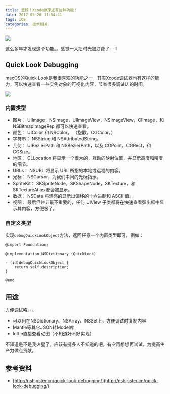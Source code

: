 ```yaml
---
title: 震惊！Xcode原来还有这种功能！
date: 2017-03-26 11:54:41
tags: iOS
categories: 技术相关
---
```


![](imgs/zhenjing.jpg)

这么多年才发现这个功能。。感觉一大把时光被浪费了- -ll

## Quick Look Debugging

macOS的Quick Look是我很喜欢的功能之一，其实Xcode调试器也有这样的能力，可以快速查看一些实例对象的可视化内容，节省很多调试UI的时间。

![](http://nshipster.s3.amazonaws.com/quicklook-color.gif)

<!-- more -->

### 内置类型

>
- 图片： UIImage，NSImage，UIImageView，NSImageView，CIImage，和 NSBitmapImageRep 都可以快速查看。
- 颜色： UIColor 和 NSColor。 （抱歉，CGColor。）
- 字符串： NSString 和 NSAttributedString。
- 几何： UIBezierPath 和 NSBezierPath，以及 CGPoint，CGRect，和 CGSize。
- 地区： CLLocation 将显示一个很大的，互动的映射位置，并显示高度和精度的细节。
- URLs： NSURL 将显示 URL 所指的本地或远程的内容。
- 光标： NSCursor，为我们中间的光标指示。
- SpriteKit： SKSpriteNode，SKShapeNode，SKTexture，和 SKTextureAtlas 都会被显示。
- 数据： NSData 将漂亮的显示出偏移的十六进制和 ASCII 值。
- 视图： 最后但并非最不重要的，任何 UIView 子类都将在快速查看弹出框中显示其内容，方便极了。

### 自定义类型

实现`debugQuickLookObject`方法，返回任意一个内置类型即可，例如：

```objc
@import Foundation;

@implementation NSDictionary (QuickLook)

- (id)debugQuickLookObject {
    return self.description;
}

@end
```

## 用途

方便调试咯。。。

- 可以用在NSDictionary、NSArray、NSSet上，方便调试时复制内容
- Mantle等其它JSON转Model库
- lottie直接查看动图（不知道好不好实现）

不知道是不是我火星了，应该有挺多人不知道的吧。有空再想想再试试，为提高生产力做点贡献。


## 参考资料

- [http://nshipster.cn/quick-look-debugging/](http://nshipster.cn/quick-look-debugging/)